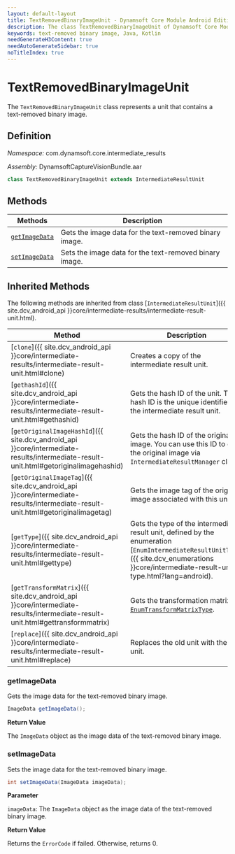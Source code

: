 ```yaml
---
layout: default-layout
title: TextRemovedBinaryImageUnit - Dynamsoft Core Module Android Edition API Reference
description: The class TextRemovedBinaryImageUnit of Dynamsoft Core Module represents a unit that contains a text-removed binary image.
keywords: text-removed binary image, Java, Kotlin
needGenerateH3Content: true
needAutoGenerateSidebar: true
noTitleIndex: true
---
```


# TextRemovedBinaryImageUnit

The `TextRemovedBinaryImageUnit` class represents a unit that contains a text-removed binary image.

## Definition

*Namespace:* com.dynamsoft.core.intermediate_results

*Assembly:* DynamsoftCaptureVisionBundle.aar

```java
class TextRemovedBinaryImageUnit extends IntermediateResultUnit
```

## Methods

| Methods | Description |
| ------- | ----------- |
| [`getImageData`](#getimagedata) | Gets the image data for the text-removed binary image. |
| [`setImageData`](#setimagedata) | Sets the image data for the text-removed binary image. |

## Inherited Methods

The following methods are inherited from class [`IntermediateResultUnit`]({{ site.dcv_android_api }}core/intermediate-results/intermediate-result-unit.html).

| Method | Description |
|------- |-------------|
| [`clone`]({{ site.dcv_android_api }}core/intermediate-results/intermediate-result-unit.html#clone) | Creates a copy of the intermediate result unit. |
| [`gethashId`]({{ site.dcv_android_api }}core/intermediate-results/intermediate-result-unit.html#gethashid) | Gets the hash ID of the unit. The hash ID is the unique identifier for the intermediate result unit. |
| [`getOriginalImageHashId`]({{ site.dcv_android_api }}core/intermediate-results/intermediate-result-unit.html#getoriginalimagehashid) | Gets the hash ID of the original image. You can use this ID to get the original image via `IntermediateResultManager` class. |
| [`getOriginalImageTag`]({{ site.dcv_android_api }}core/intermediate-results/intermediate-result-unit.html#getoriginalimagetag) | Gets the image tag of the original image associated with this unit. |
| [`getType`]({{ site.dcv_android_api }}core/intermediate-results/intermediate-result-unit.html#gettype) | Gets the type of the intermediate result unit, defined by the enumeration [`EnumIntermediateResultUnitType`]({{ site.dcv_enumerations }}core/intermediate-result-unit-type.html?lang=android). |
| [`getTransformMatrix`]({{ site.dcv_android_api }}core/intermediate-results/intermediate-result-unit.html#gettransformmatrix) | Gets the transformation matrix via [`EnumTransformMatrixType`]({{site.dcv_enumerations}}/core/transform-matrix-type.html). |
| [`replace`]({{ site.dcv_android_api }}core/intermediate-results/intermediate-result-unit.html#replace) | Replaces the old unit with the new unit. |

### getImageData

Gets the image data for the text-removed binary image.

```java
ImageData getImageData();
```

**Return Value**

The `ImageData` object as the image data of the text-removed binary  image.

### setImageData

Sets the image data for the text-removed binary image.

```java
int setImageData(ImageData imageData);
```

**Parameter**

`imageData`: The `ImageData` object as the image data of the text-removed binary image.

**Return Value**

Returns the `ErrorCode` if failed. Otherwise, returns 0.
